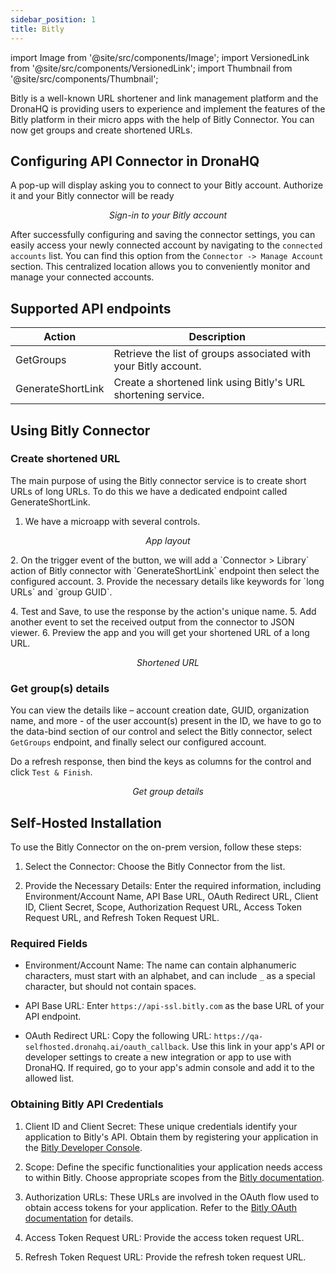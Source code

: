 ```yaml
---
sidebar_position: 1
title: Bitly
---
```


import Image from '@site/src/components/Image'; import VersionedLink from '@site/src/components/VersionedLink'; import
Thumbnail from '@site/src/components/Thumbnail';

Bitly is a well-known URL shortener and link management platform and the DronaHQ is providing users to experience and
implement the features of the Bitly platform in their micro apps with the help of Bitly Connector. You can now get
groups and create shortened URLs.

## Configuring API Connector in DronaHQ

A pop-up will display asking you to connect to your Bitly account. Authorize it and your Bitly connector will be ready

<figure>
  <Thumbnail src="/img/reference/connectors/bitly/signin.png" alt="Sign-in to your Bitly account" />
  <figcaption align = "center"><i>Sign-in to your Bitly account</i></figcaption>
</figure>

After successfully configuring and saving the connector settings, you can easily access your newly connected account by
navigating to the `connected accounts` list. You can find this option from the `Connector -> Manage Account` section.
This centralized location allows you to conveniently monitor and manage your connected accounts.

## Supported API endpoints

| Action            | Description                                                     |
| ----------------- | --------------------------------------------------------------- |
| GetGroups         | Retrieve the list of groups associated with your Bitly account. |
| GenerateShortLink | Create a shortened link using Bitly's URL shortening service.   |

## Using Bitly Connector

### Create shortened URL

The main purpose of using the Bitly connector service is to create short URLs of long URLs. To do this we have a
dedicated endpoint called GenerateShortLink.

1. We have a microapp with several controls.
<figure>
  <Thumbnail src="/img/reference/connectors/bitly/app.png" alt="App layout" />
  <figcaption align = "center"><i>App layout</i></figcaption>
</figure>
2. On the trigger event of the button, we will add a `Connector > Library` action of Bitly connector with
   `GenerateShortLink` endpoint then select the configured account.
3. Provide the necessary details like keywords for `long URLs` and `group GUID`.
<figure>
  <Thumbnail src="/img/reference/connectors/bitly/config.jpeg" alt="Config" />
</figure>
4. Test and Save, to use the response by the action's unique name.
5. Add another event to set the received output from the connector to JSON viewer.
6. Preview the app and you will get your shortened URL of a long URL.
<figure>
  <Thumbnail src="/img/reference/connectors/bitly/short.png" alt="Shortened URL" />
  <figcaption align = "center"><i>Shortened URL</i></figcaption>
</figure>

### Get group(s) details

You can view the details like – account creation date, GUID, organization name, and more - of the user account(s)
present in the ID, we have to go to the data-bind section of our control and select the Bitly connector, select
`GetGroups` endpoint, and finally select our configured account.

Do a refresh response, then bind the keys as columns for the control and click `Test & Finish`.

<figure>
  <Thumbnail src="/img/reference/connectors/bitly/getgroup.png" alt="Get group details" />
  <figcaption align = "center"><i>Get group details</i></figcaption>
</figure>

## Self-Hosted Installation

To use the Bitly Connector on the on-prem version, follow these steps:

1. Select the Connector: Choose the Bitly Connector from the list.

2. Provide the Necessary Details: Enter the required information, including Environment/Account Name, API Base URL,
   OAuth Redirect URL, Client ID, Client Secret, Scope, Authorization Request URL, Access Token Request URL, and Refresh
   Token Request URL.

### Required Fields

- Environment/Account Name: The name can contain alphanumeric characters, must start with an alphabet, and can include
  `_` as a special character, but should not contain spaces.
- API Base URL: Enter `https://api-ssl.bitly.com` as the base URL of your API endpoint.

- OAuth Redirect URL: Copy the following URL: `https://qa-selfhosted.dronahq.ai/oauth_callback`. Use this link in your
  app's API or developer settings to create a new integration or app to use with DronaHQ. If required, go to your app's
  admin console and add it to the allowed list.

### Obtaining Bitly API Credentials

1. Client ID and Client Secret: These unique credentials identify your application to Bitly's API. Obtain them by
   registering your application in the [Bitly Developer Console](https://dev.bitly.com/).

2. Scope: Define the specific functionalities your application needs access to within Bitly. Choose appropriate scopes
   from the [Bitly documentation](https://dev.bitly.com/).

3. Authorization URLs: These URLs are involved in the OAuth flow used to obtain access tokens for your application.
   Refer to the [Bitly OAuth documentation](https://dev.bitly.com/authentication.html) for details.

4. Access Token Request URL: Provide the access token request URL.

5. Refresh Token Request URL: Provide the refresh token request URL.
